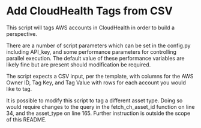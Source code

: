 # Add CloudHealth Tags from CSV
This script will tags AWS accounts in CloudHealth in order to build a perspective.

There are a number of script parameters which can be set in the config.py including API_key, and some performance parameters for controlling parallel execution. The default value of these performance variables are likely fine but are present should modification be required.

The script expects a CSV input, per the template, with columns for the AWS Owner ID, Tag Key, and Tag Value with rows for each account you would like to tag.

It is possible to modify this script to tag a different asset type. Doing so would require changes to the query in the fetch_ch_asset_id function on line 34, and the asset_type on line 165. Further instruction is outside the scope of this README.
